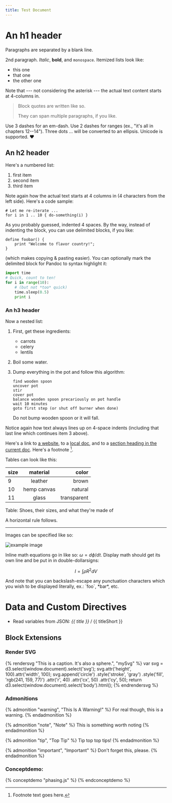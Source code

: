 ```yaml
---
title: Test Document
---
```


# An h1 header

Paragraphs are separated by a blank line.

2nd paragraph. *Italic*, **bold**, and `monospace`. Itemized lists
look like:

  * this one
  * that one
  * the other one

Note that --- not considering the asterisk --- the actual text
content starts at 4-columns in.

> Block quotes are
> written like so.
>
> They can span multiple paragraphs,
> if you like.

Use 3 dashes for an em-dash. Use 2 dashes for ranges (ex., "it's all
in chapters 12--14"). Three dots ... will be converted to an ellipsis.
Unicode is supported. ♥

## An h2 header

Here's a numbered list:

 1. first item
 2. second item
 3. third item

Note again how the actual text starts at 4 columns in (4 characters
from the left side). Here's a code sample:

    # Let me re-iterate ...
    for i in 1 .. 10 { do-something(i) }

As you probably guessed, indented 4 spaces. By the way, instead of
indenting the block, you can use delimited blocks, if you like:

```
define foobar() {
    print "Welcome to flavor country!";
}
```

(which makes copying & pasting easier). You can optionally mark the
delimited block for Pandoc to syntax highlight it:

```python
import time
# Quick, count to ten!
for i in range(10):
    # (but not *too* quick)
    time.sleep(0.5)
    print i
```

### An h3 header

Now a nested list:

 1. First, get these ingredients:

      * carrots
      * celery
      * lentils

 2. Boil some water.

 3. Dump everything in the pot and follow
    this algorithm:

        find wooden spoon
        uncover pot
        stir
        cover pot
        balance wooden spoon precariously on pot handle
        wait 10 minutes
        goto first step (or shut off burner when done)

    Do not bump wooden spoon or it will fall.

Notice again how text always lines up on 4-space indents (including that last
line which continues item 3 above).

Here's a link to [a website](http://foo.bar), to a [local doc](local-doc.html),
and to a [section heading in the current doc](#an-h2-header). Here's a footnote
[^1].

[^1]: Footnote text goes here.

Tables can look like this:

| size  | material     | color        |
| ----  |:------------:| ------------:|
| 9     | leather      | brown        |
| 10    | hemp canvas  | natural      |
| 11    | glass        | transparent  |

Table: Shoes, their sizes, and what they're made of

A horizontal rule follows.

-------------

Images can be specified like so:

![example image](example-image.jpg "An exemplary image")

Inline math equations go in like so: $\omega = d\phi / dt$. Display
math should get its own line and be put in in double-dollarsigns:

$$I = \int \rho R^{2} dV$$

And note that you can backslash-escape any punctuation characters
which you wish to be displayed literally, ex.: \`foo\`, \*bar\*, etc.

# Data and Custom Directives

* Read variables from JSON: *{{ title }}* / {{ titleShort }}

## Block Extensions

### Render SVG
{% rendersvg "This is a caption. It's also a sphere.", "mySvg" %}
var svg = d3.select(window.document).select('svg');
svg.attr('height', 100).attr('width', 100);
svg.append('circle')
	.style('stroke', 'gray')
	.style('fill', 'rgb(241, 159, 77)')
	.attr('r', 40)
	.attr('cx', 50)
	.attr('cy', 50);
return d3.select(window.document).select('body').html();
{% endrendersvg %}

### Admonitions
{% admonition "warning", "This Is A Warning!" %}
For real though, this is a warning.
{% endadmonition %}

{% admonition "note", "Note" %}
This is something worth noting
{% endadmonition %}

{% admonition "tip", "Top Tip" %}
Tip top top tips!
{% endadmonition %}

{% admonition "important", "Important" %}
Don't forget this, please.
{% endadmonition %}

### Conceptdemo:
{% conceptdemo "phasing.js" %}
{% endconceptdemo %}

